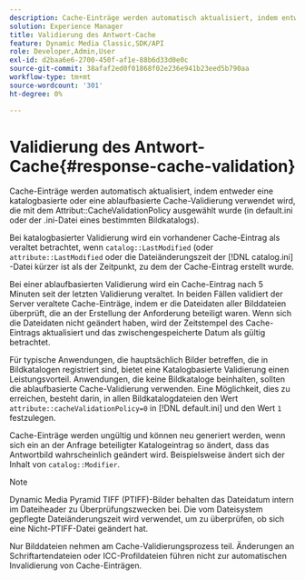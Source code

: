 ```yaml
---
description: Cache-Einträge werden automatisch aktualisiert, indem entweder eine katalogbasierte oder eine ablaufbasierte Cache-Validierung verwendet wird, wie mit dem Attribut CacheValidationPolicy ausgewählt (in default.ini oder der .ini-Datei eines bestimmten Bildkatalogs).
solution: Experience Manager
title: Validierung des Antwort-Cache
feature: Dynamic Media Classic,SDK/API
role: Developer,Admin,User
exl-id: d2baa6e6-2700-450f-af1e-88b6d33d0e0c
source-git-commit: 38afaf2ed0f01868f02e236e941b23eed5b790aa
workflow-type: tm+mt
source-wordcount: '301'
ht-degree: 0%

---
```


# Validierung des Antwort-Cache{#response-cache-validation}

Cache-Einträge werden automatisch aktualisiert, indem entweder eine katalogbasierte oder eine ablaufbasierte Cache-Validierung verwendet wird, die mit dem Attribut::CacheValidationPolicy ausgewählt wurde (in default.ini oder der .ini-Datei eines bestimmten Bildkatalogs).

Bei katalogbasierter Validierung wird ein vorhandener Cache-Eintrag als veraltet betrachtet, wenn `catalog::LastModified` (oder `attribute::LastModified` oder die Dateiänderungszeit der [!DNL catalog.ini] -Datei kürzer ist als der Zeitpunkt, zu dem der Cache-Eintrag erstellt wurde.

Bei einer ablaufbasierten Validierung wird ein Cache-Eintrag nach 5 Minuten seit der letzten Validierung veraltet. In beiden Fällen validiert der Server veraltete Cache-Einträge, indem er die Dateidaten aller Bilddateien überprüft, die an der Erstellung der Anforderung beteiligt waren. Wenn sich die Dateidaten nicht geändert haben, wird der Zeitstempel des Cache-Eintrags aktualisiert und das zwischengespeicherte Datum als gültig betrachtet.

Für typische Anwendungen, die hauptsächlich Bilder betreffen, die in Bildkatalogen registriert sind, bietet eine Katalogbasierte Validierung einen Leistungsvorteil. Anwendungen, die keine Bildkataloge beinhalten, sollten die ablaufbasierte Cache-Validierung verwenden. Eine Möglichkeit, dies zu erreichen, besteht darin, in allen Bildkatalogdateien den Wert `attribute::cacheValidationPolicy=0` in [!DNL default.ini] und den Wert `1` festzulegen.

Cache-Einträge werden ungültig und können neu generiert werden, wenn sich ein an der Anfrage beteiligter Katalogeintrag so ändert, dass das Antwortbild wahrscheinlich geändert wird. Beispielsweise ändert sich der Inhalt von `catalog::Modifier`.

>[!NOTE]
>
>Dynamic Media Pyramid TIFF (PTIFF)-Bilder behalten das Dateidatum intern im Dateiheader zu Überprüfungszwecken bei. Die vom Dateisystem gepflegte Dateiänderungszeit wird verwendet, um zu überprüfen, ob sich eine Nicht-PTIFF-Datei geändert hat.

Nur Bilddateien nehmen am Cache-Validierungsprozess teil. Änderungen an Schriftartendateien oder ICC-Profildateien führen nicht zur automatischen Invalidierung von Cache-Einträgen.
